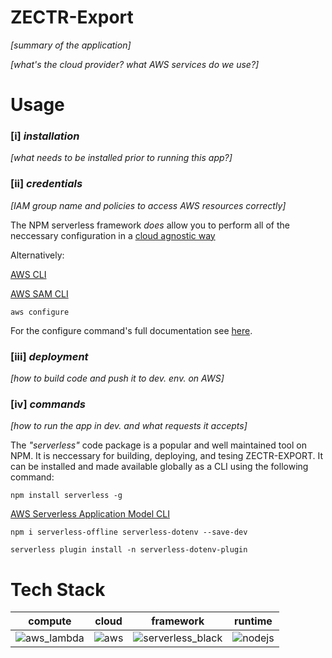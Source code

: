 # ZECTR-Export

*[summary of the application]*

*[what's the cloud provider? what AWS services do we use?]*

# Usage

### [i] *installation*

*[what needs to be installed prior to running this app?]*
 
### [ii] *credentials*
 
*[IAM group name and policies to access AWS resources correctly]*

The NPM serverless framework *does* allow you to perform all of the neccessary configuration in a [cloud agnostic way](https://www.serverless.com/framework/docs/providers/aws/guide/credentials#use-serverless-dashboard-to-manage-aws-credentials)

Alternatively:

[AWS CLI](https://docs.aws.amazon.com/cli/latest/userguide/getting-started-install.html)

[AWS SAM CLI](https://docs.aws.amazon.com/serverless-application-model/latest/developerguide/install-sam-cli.html)

`aws configure`

For the configure command's full documentation see [here](https://docs.aws.amazon.com/cli/latest/userguide/cli-configure-quickstart.html).
 
### [iii] *deployment*
 
*[how to build code and push it to dev. env. on AWS]*
 
### [iv] *commands*
 
*[how to run the app in dev. and what requests it accepts]*

The *"serverless"* code package is a popular and well maintained tool on NPM. It is neccessary for building, deploying, and tesing ZECTR-EXPORT. It can be installed and made available globally as a CLI using the following command:

`npm install serverless -g`

[AWS Serverless Application Model CLI](https://docs.aws.amazon.com/serverless-application-model/latest/developerguide/install-sam-cli.html)

`npm i serverless-offline serverless-dotenv --save-dev`

`serverless plugin install -n serverless-dotenv-plugin`

# Tech Stack
 
compute | cloud | framework | runtime
|:-:|:-:|:-:|:-:|
![aws_lambda](https://user-images.githubusercontent.com/23315099/217169987-179189bd-c863-4392-95b0-99275d1d1378.png) | ![aws](https://user-images.githubusercontent.com/23315099/217170017-23ae7f53-e3ff-4d01-8f4e-1cd277788fce.jpg) | ![serverless_black](https://user-images.githubusercontent.com/23315099/217173177-7a3bf90c-d07a-4db5-b6c4-3fdfe028a438.png) | ![nodejs](https://user-images.githubusercontent.com/23315099/217170033-406837a0-8a41-4a01-acc3-38a18b196a4f.png) 
